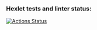 ### Hexlet tests and linter status:
[![Actions Status](https://github.com/stmtt/frontend-project-44/workflows/hexlet-check/badge.svg)](https://github.com/stmtt/frontend-project-44/actions)